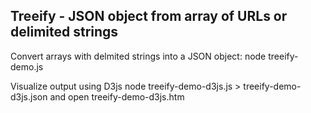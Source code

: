## Treeify - JSON object from array of URLs or delimited strings 

Convert arrays with delmited strings into a JSON object:
 node treeify-demo.js

Visualize output using D3js
 node treeify-demo-d3js.js > treeify-demo-d3js.json
and open treeify-demo-d3js.htm

